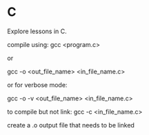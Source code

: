 # C
Explore lessons in C. 

compile using:
gcc <program.c>

or

gcc -o <out_file_name> <in_file_name.c>

or for verbose mode:

gcc -o -v <out_file_name> <in_file_name.c>

to compile but not link:
gcc -c <in_file_name.c>

create a .o output file that needs to be linked  
